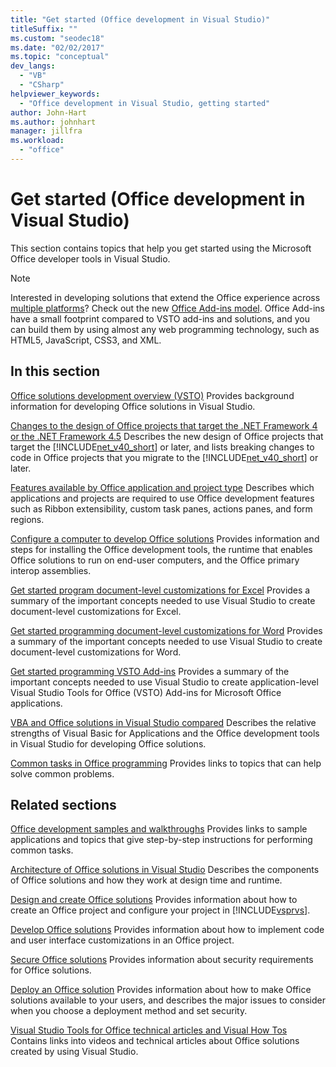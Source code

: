 ```yaml
---
title: "Get started (Office development in Visual Studio)"
titleSuffix: ""
ms.custom: "seodec18"
ms.date: "02/02/2017"
ms.topic: "conceptual"
dev_langs:
  - "VB"
  - "CSharp"
helpviewer_keywords:
  - "Office development in Visual Studio, getting started"
author: John-Hart
ms.author: johnhart
manager: jillfra
ms.workload:
  - "office"
---
```

# Get started (Office development in Visual Studio)
  This section contains topics that help you get started using the Microsoft Office developer tools in Visual Studio.

> [!NOTE]
>  Interested in developing solutions that extend the Office experience across [multiple platforms](https://dev.office.com/add-in-availability)? Check out the new [Office Add-ins model](https://dev.office.com/docs/add-ins/overview/office-add-ins). Office Add-ins have a small footprint compared to VSTO add-ins and solutions, and you can build them by using almost any web programming technology, such as HTML5, JavaScript, CSS3, and XML.

## In this section
 [Office solutions development overview &#40;VSTO&#41;](../vsto/office-solutions-development-overview-vsto.md)
 Provides background information for developing Office solutions in Visual Studio.

 [Changes to the design of Office projects that target the .NET Framework 4 or the .NET Framework 4.5](../vsto/changes-to-the-design-of-office-projects-that-target-the-dotnet-framework-4-or-the-dotnet-framework-4-5.md)
 Describes the new design of Office projects that target the [!INCLUDE[net_v40_short](../sharepoint/includes/net-v40-short-md.md)] or later, and lists breaking changes to code in Office projects that you migrate to the [!INCLUDE[net_v40_short](../sharepoint/includes/net-v40-short-md.md)] or later.

 [Features available by Office application and project type](../vsto/features-available-by-office-application-and-project-type.md)
 Describes which applications and projects are required to use Office development features such as Ribbon extensibility, custom task panes, actions panes, and form regions.

 [Configure a computer to develop Office solutions](../vsto/configuring-a-computer-to-develop-office-solutions.md)
 Provides information and steps for installing the Office development tools, the runtime that enables Office solutions to run on end-user computers, and the Office primary interop assemblies.

 [Get started program document-level customizations for Excel](../vsto/getting-started-programming-document-level-customizations-for-excel.md)
 Provides a summary of the important concepts needed to use Visual Studio to create document-level customizations for Excel.

 [Get started programming document-level customizations for Word](../vsto/getting-started-programming-document-level-customizations-for-word.md)
 Provides a summary of the important concepts needed to use Visual Studio to create document-level customizations for Word.

 [Get started programming VSTO Add-ins](../vsto/getting-started-programming-vsto-add-ins.md)
 Provides a summary of the important concepts needed to use Visual Studio to create application-level Visual Studio Tools for Office (VSTO) Add-ins for Microsoft Office applications.

 [VBA and Office solutions in Visual Studio compared](../vsto/vba-and-office-solutions-in-visual-studio-compared.md)
 Describes the relative strengths of Visual Basic for Applications and the Office development tools in Visual Studio for developing Office solutions.

 [Common tasks in Office programming](../vsto/common-tasks-in-office-programming.md)
 Provides links to topics that can help solve common problems.

## Related sections
 [Office development samples and walkthroughs](../vsto/office-development-samples-and-walkthroughs.md)
 Provides links to sample applications and topics that give step-by-step instructions for performing common tasks.

 [Architecture of Office solutions in Visual Studio](../vsto/architecture-of-office-solutions-in-visual-studio.md)
 Describes the components of Office solutions and how they work at design time and runtime.

 [Design and create Office solutions](../vsto/designing-and-creating-office-solutions.md)
 Provides information about how to create an Office project and configure your project in [!INCLUDE[vsprvs](../sharepoint/includes/vsprvs-md.md)].

 [Develop Office solutions](../vsto/developing-office-solutions.md)
 Provides information about how to implement code and user interface customizations in an Office project.

 [Secure Office solutions](../vsto/securing-office-solutions.md)
 Provides information about security requirements for Office solutions.

 [Deploy an Office solution](../vsto/deploying-an-office-solution.md)
 Provides information about how to make Office solutions available to your users, and describes the major issues to consider when you choose a deployment method and set security.

 [Visual Studio Tools for Office technical articles and Visual How Tos](http://go.microsoft.com/fwlink/?LinkID=106640)
 Contains links into videos and technical articles about Office solutions created by using Visual Studio.
